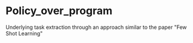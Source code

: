 # Policy_over_program

Underlying task extraction through an approach similar to the paper "Few Shot Learning"